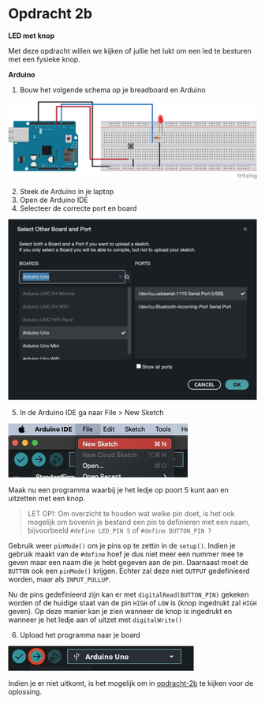 # Opdracht 2b
**LED met knop**

Met deze opdracht willen we kijken of jullie het lukt om een led te besturen met een fysieke knop.

**Arduino**
1. Bouw het volgende schema op je breadboard en Arduino

![opdracht-2b](./opdracht-2b.svg)

2. Steek de Arduino in je laptop
3. Open de Arduino IDE
4. Selecteer de correcte port en board

![new-sketch](../images/port-board-selection.jpeg)

5. In de Arduino IDE ga naar File > New Sketch

![example-selection](../images/new-sketch.jpeg)

Maak nu een programma waarbij je het ledje op poort 5 kunt aan en uitzetten met een knop.

> LET OP!: Om overzicht te houden wat welke pin doet, is het ook mogelijk om bovenin je bestand een pin te definieren met een naam, bijvoorbeeld `#define LED_PIN 5` of `#define BUTTON_PIN 7`

Gebruik weer `pinMode()` om je pins op te zettin in de `setup()`. Indien je gebruik maakt van de `#define` hoef je dus niet meer een nummer mee te geven maar een naam die je hebt gegeven aan de pin. Daarnaast moet de `BUTTON` ook een `pinMode()` krijgen. Echter zal deze niet `OUTPUT` gedefinieerd worden, maar als `INPUT_PULLUP`.

Nu de pins gedefinieerd zijn kan er met `digitalRead(BUTTON_PIN)` gekeken worden of de huidige staat van de pin `HIGH` of `LOW` is (knop ingedrukt zal `HIGH` geven). Op deze manier kan je zien wanneer de knop is ingedrukt en wanneer je het ledje aan of uitzet met `digitalWrite()`

6. Upload het programma naar je board

![upload-program](../images/upload-program.jpeg)

Indien je er niet uitkomt, is het mogelijk om in [opdracht-2b](./opdracht-2b.ino) te kijken voor de oplossing.